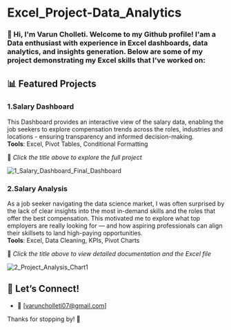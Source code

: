 # Excel_Project-Data_Analytics
 ### 👋 Hi, I'm Varun Cholleti. Welcome to my Github profile! I'am a Data enthusiast with experience in Excel dashboards, data analytics, and insights generation. Below are some of my project demonstrating my Excel skills that I've worked on:   
 
## 📊 Featured Projects 

### 1.Salary Dashboard   
This Dashboard provides an interactive view of the salary data, enabling the job seekers to explore compensation trends across the roles, industries and locations - ensuring transparency and informed decision-making.  
**Tools**: Excel, Pivot Tables, Conditional Formatting  


📌 *Click the title above to explore the full project*

![1_Salary_Dashboard_Final_Dashboard](https://github.com/user-attachments/assets/35759818-d647-4ae7-b055-26f9c4e5b1d6)

### 2.Salary Analysis
As a job seeker navigating the data science market, I was often surprised by the lack of clear insights into the most in-demand skills and the roles that offer the best compensation. This motivated me to explore what top employers are really looking for — and how aspiring professionals can align their skillsets to land high-paying opportunities.   
**Tools**: Excel, Data Cleaning, KPIs, Pivot Charts   


📌 *Click the title above to view detailed documentation and the Excel file*


![2_Project_Analysis_Chart1](https://github.com/user-attachments/assets/b210ce64-f86d-40e9-bead-7c12fe9e9d54)   


## 🤝 Let’s Connect!

- 📧 [varuncholleti07@gmail.com]

Thanks for stopping by! 🚀

